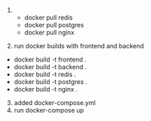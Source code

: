 1. - docker pull redis
   - docker pull postgres
   - docker pull nginx

2. run docker builds with frontend and backend

- docker build -t frontend .
- docker build -t backend .
- docker build -t redis .
- docker build -t postgres .
- docker build -t nginx .

3. added docker-compose.yml
4. run docker-compose up
